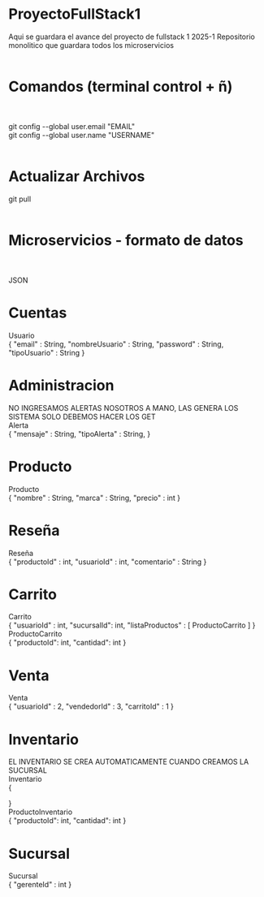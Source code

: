 
# ProyectoFullStack1
Aqui se guardara el avance del proyecto de fullstack 1 2025-1
Repositorio monolitico que guardara todos los microservicios<br><br>
# Comandos (terminal control + ñ)<br><br>
git config --global user.email "EMAIL"<br>
git config --global user.name "USERNAME"<br><br>

# Actualizar Archivos<br>
git pull<br><br>
# Microservicios - formato de datos<br><br>
JSON<br>

# Cuentas<br>
Usuario<br>
{
    "email" : String,
    "nombreUsuario" : String,
    "password" : String,
    "tipoUsuario" : String
}<br>
# Administracion<br>
NO INGRESAMOS ALERTAS NOSOTROS A MANO, LAS GENERA LOS SISTEMA SOLO DEBEMOS HACER LOS GET<br>
Alerta<br>
{
    "mensaje" : String,
    "tipoAlerta" : String,
}<br>
# Producto<br>
Producto<br>
{
    "nombre" : String,
    "marca" : String,
    "precio" : int
}<br>
# Reseña<br>
Reseña<br>
{
    "productoId" : int,
    "usuarioId" : int,
    "comentario" : String
}<br>
# Carrito<br>
Carrito<br>
{
    "usuarioId" : int,
    "sucursalId": int,
    "listaProductos" : [
        ProductoCarrito
    ]
}<br>
ProductoCarrito<br>
{
  "productoId": int,
  "cantidad": int
}<br>
# Venta<br>
Venta<br>
{
    "usuarioId" : 2,
    "vendedorId" : 3,
    "carritoId" : 1
}
# Inventario<br>
EL INVENTARIO SE CREA AUTOMATICAMENTE CUANDO CREAMOS LA SUCURSAL<BR>
Inventario<br>
{

}<br>
ProductoInventario<br>
{
  "productoId": int,
  "cantidad": int
}<br>
# Sucursal<br>
Sucursal<br>
{
    "gerenteId" : int
}